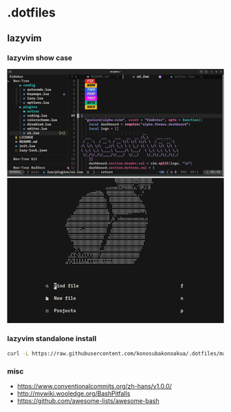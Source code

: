 # .dotfiles

## lazyvim

### lazyvim show case

![neovim screenshot](screenshots/neovim.png)
![neovim ikun](screenshots/ikun.png)

### lazyvim standalone install

```bash
curl -L https://raw.githubusercontent.com/konosubakonoakua/.dotfiles/main/scripts/install/lazyvim.conf.sh | sh
```

### misc
- https://www.conventionalcommits.org/zh-hans/v1.0.0/
- http://mywiki.wooledge.org/BashPitfalls
- https://github.com/awesome-lists/awesome-bash
